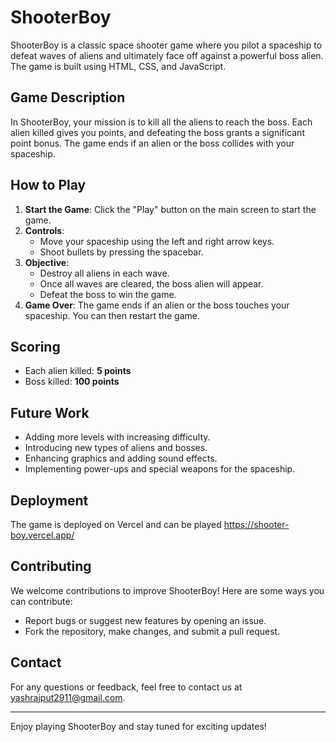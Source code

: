 # ShooterBoy

ShooterBoy is a classic space shooter game where you pilot a spaceship to defeat waves of aliens and ultimately face off against a powerful boss alien. The game is built using HTML, CSS, and JavaScript.

## Game Description

In ShooterBoy, your mission is to kill all the aliens to reach the boss. Each alien killed gives you points, and defeating the boss grants a significant point bonus. The game ends if an alien or the boss collides with your spaceship.

## How to Play

1. **Start the Game**: Click the "Play" button on the main screen to start the game.
2. **Controls**:
    - Move your spaceship using the left and right arrow keys.
    - Shoot bullets by pressing the spacebar.
3. **Objective**:
    - Destroy all aliens in each wave.
    - Once all waves are cleared, the boss alien will appear.
    - Defeat the boss to win the game.
4. **Game Over**: The game ends if an alien or the boss touches your spaceship. You can then restart the game.

## Scoring

- Each alien killed: **5 points**
- Boss killed: **100 points**

## Future Work

- Adding more levels with increasing difficulty.
- Introducing new types of aliens and bosses.
- Enhancing graphics and adding sound effects.
- Implementing power-ups and special weapons for the spaceship.

## Deployment

The game is deployed on Vercel and can be played https://shooter-boy.vercel.app/ 

## Contributing

We welcome contributions to improve ShooterBoy! Here are some ways you can contribute:

- Report bugs or suggest new features by opening an issue.
- Fork the repository, make changes, and submit a pull request.

## Contact

For any questions or feedback, feel free to contact us at yashrajput2911@gmail.com.

---

Enjoy playing ShooterBoy and stay tuned for exciting updates!
